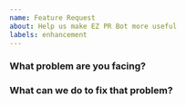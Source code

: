 ```yaml
---
name: Feature Request
about: Help us make EZ PR Bot more useful
labels: enhancement
---
```


<!--
Thank you for helping to improve EZ PR Bot!

Please be sure to search for open issues before raising a new one. We use issues
for bug reports and feature requests.
-->

### What problem are you facing?

<!--
Please tell us a little about your use case - it's okay if it's hypothetical!
Leading with this context helps frame the feature request so we can ensure we
implement it sensibly.
--->

### What can we do to fix that problem?

<!--
Please provide an outline for your proposed solution of what can be done to solve this issue.
-->
